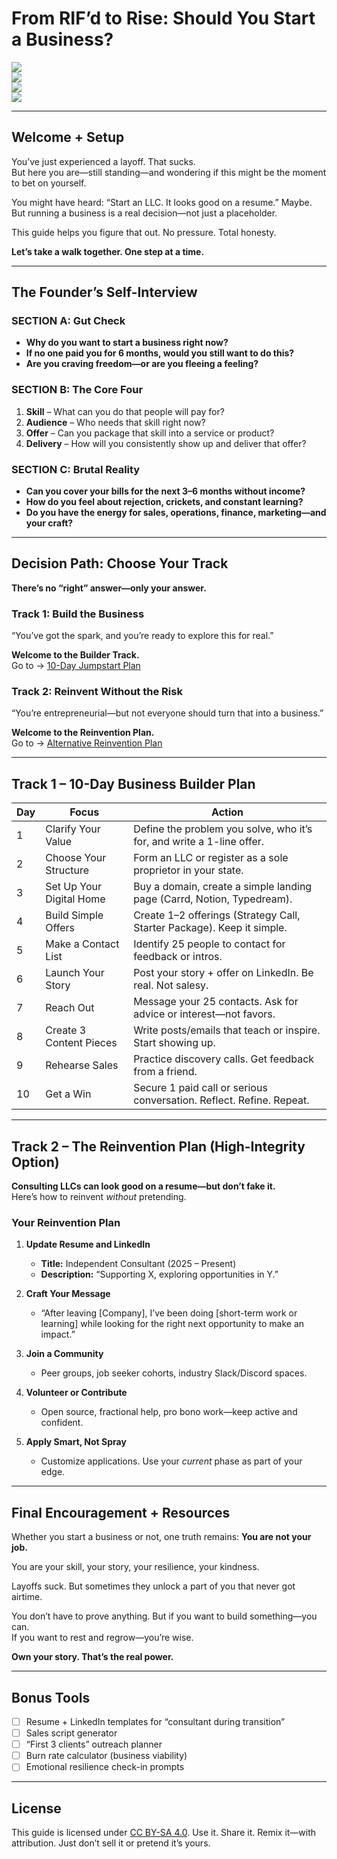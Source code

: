 
# From RIF’d to Rise: Should You Start a Business?

[![](https://img.shields.io/badge/Status-Active-blue.svg)](https://github.com/)  
[![](https://img.shields.io/badge/License-CC--BY--SA-lightgrey.svg)](https://creativecommons.org/licenses/by-sa/4.0/)  
[![](https://img.shields.io/badge/Guide%20Type-Self%20Discovery-yellow.svg)](https://github.com/)  
[![](https://img.shields.io/badge/Built%20for-RIF’d%20Professionals-orange.svg)](https://github.com/)

---

## Welcome + Setup

You’ve just experienced a layoff. That sucks.  
But here you are—still standing—and wondering if this might be the moment to bet on yourself.

You might have heard: “Start an LLC. It looks good on a resume.” Maybe. But running a business is a real decision—not just a placeholder.

This guide helps you figure that out. No pressure. Total honesty.

**Let’s take a walk together. One step at a time.**

---

## The Founder’s Self-Interview

### SECTION A: Gut Check

- **Why do you want to start a business right now?**
- **If no one paid you for 6 months, would you still want to do this?**
- **Are you craving freedom—or are you fleeing a feeling?**

### SECTION B: The Core Four

1. **Skill** – What can you do that people will pay for?
2. **Audience** – Who needs that skill right now?
3. **Offer** – Can you package that skill into a service or product?
4. **Delivery** – How will you consistently show up and deliver that offer?

### SECTION C: Brutal Reality

- **Can you cover your bills for the next 3–6 months without income?**
- **How do you feel about rejection, crickets, and constant learning?**
- **Do you have the energy for sales, operations, finance, marketing—and your craft?**

---

## Decision Path: Choose Your Track

**There’s no “right” answer—only your answer.**

### Track 1: Build the Business

“You’ve got the spark, and you’re ready to explore this for real.”

**Welcome to the Builder Track.**  
Go to → [10-Day Jumpstart Plan](#track-1--10-day-business-builder-plan)

### Track 2: Reinvent Without the Risk

“You’re entrepreneurial—but not everyone should turn that into a business.”

**Welcome to the Reinvention Plan.**  
Go to → [Alternative Reinvention Plan](#track-2--the-reinvention-plan-high-integrity-option)

---

## Track 1 – 10-Day Business Builder Plan

| Day | Focus                    | Action                                                                 |
|-----|--------------------------|------------------------------------------------------------------------|
| 1   | Clarify Your Value       | Define the problem you solve, who it’s for, and write a 1-line offer.  |
| 2   | Choose Your Structure    | Form an LLC or register as a sole proprietor in your state.            |
| 3   | Set Up Your Digital Home| Buy a domain, create a simple landing page (Carrd, Notion, Typedream). |
| 4   | Build Simple Offers      | Create 1–2 offerings (Strategy Call, Starter Package). Keep it simple. |
| 5   | Make a Contact List      | Identify 25 people to contact for feedback or intros.                  |
| 6   | Launch Your Story        | Post your story + offer on LinkedIn. Be real. Not salesy.              |
| 7   | Reach Out                | Message your 25 contacts. Ask for advice or interest—not favors.       |
| 8   | Create 3 Content Pieces  | Write posts/emails that teach or inspire. Start showing up.           |
| 9   | Rehearse Sales           | Practice discovery calls. Get feedback from a friend.                  |
| 10  | Get a Win                | Secure 1 paid call or serious conversation. Reflect. Refine. Repeat.   |

---

## Track 2 – The Reinvention Plan (High-Integrity Option)

**Consulting LLCs can look good on a resume—but don’t fake it.**  
Here’s how to reinvent *without* pretending.

### Your Reinvention Plan

1. **Update Resume and LinkedIn**  
   - **Title:** Independent Consultant (2025 – Present)  
   - **Description:** “Supporting X, exploring opportunities in Y.”

2. **Craft Your Message**  
   - “After leaving [Company], I’ve been doing [short-term work or learning] while looking for the right next opportunity to make an impact.”

3. **Join a Community**  
   - Peer groups, job seeker cohorts, industry Slack/Discord spaces.

4. **Volunteer or Contribute**  
   - Open source, fractional help, pro bono work—keep active and confident.

5. **Apply Smart, Not Spray**  
   - Customize applications. Use your *current* phase as part of your edge.

---

## Final Encouragement + Resources

Whether you start a business or not, one truth remains: **You are not your job.**

You are your skill, your story, your resilience, your kindness.

Layoffs suck. But sometimes they unlock a part of you that never got airtime.

You don’t have to prove anything. But if you want to build something—you can.  
If you want to rest and regrow—you’re wise.

**Own your story. That’s the real power.**

---

## Bonus Tools

- [ ] Resume + LinkedIn templates for “consultant during transition”  
- [ ] Sales script generator  
- [ ] “First 3 clients” outreach planner  
- [ ] Burn rate calculator (business viability)  
- [ ] Emotional resilience check-in prompts  

---

## License

This guide is licensed under [CC BY-SA 4.0](https://creativecommons.org/licenses/by-sa/4.0/). Use it. Share it. Remix it—with attribution. Just don’t sell it or pretend it’s yours.
